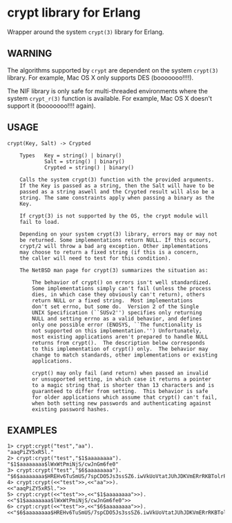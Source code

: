 # crypt library for Erlang

Wrapper around the system `crypt(3)` library for Erlang.

## WARNING

The algorithms supported by `crypt` are dependent on the system `crypt(3)`
library. For example, Mac OS X only supports DES (booooooo!!!!).

The NIF library is only safe for multi-threaded environments where the
system `crypt_r(3)` function is available. For example, Mac OS X doesn't
support it (booooooo!!!! again).


## USAGE

    crypt(Key, Salt) -> Crypted

        Types   Key = string() | binary()
                Salt = string() | binary()
                Crypted = string() | binary()

        Calls the system crypt(3) function with the provided arguments.
        If the Key is passed as a string, then the Salt will have to be
        passed as a string aswell and the Crypted result will also be a
        string. The same constraints apply when passing a binary as the
        Key.

        If crypt(3) is not supported by the OS, the crypt module will
        fail to load.

        Depending on your system crypt(3) library, errors may or may not
        be returned. Some implementations return NULL. If this occurs,
        crypt/2 will throw a bad arg exception. Other implementations
        may choose to return a fixed string (if this is a concern,
        the caller will need to test for this condition).

        The NetBSD man page for crypt(3) summarizes the situation as:

            The behavior of crypt() on errors isn't well standardized.
            Some implementations simply can't fail (unless the process
            dies, in which case they obviously can't return), others
            return NULL or a fixed string.  Most implementations
            don't set errno, but some do.  Version 2 of the Single
            UNIX Specification (``SUSv2'') specifies only returning
            NULL and setting errno as a valid behavior, and defines
            only one possible error (ENOSYS, ``The functionality is
            not supported on this implementation.'') Unfortunately,
            most existing applications aren't prepared to handle NULL
            returns from crypt().  The description below corresponds
            to this implementation of crypt() only.  The behavior may
            change to match standards, other implementations or existing
            applications.

            crypt() may only fail (and return) when passed an invalid
            or unsupported setting, in which case it returns a pointer
            to a magic string that is shorter than 13 characters and is
            guaranteed to differ from setting.  This behavior is safe
            for older applications which assume that crypt() can't fail,
            when both setting new passwords and authenticating against
            existing password hashes.


## EXAMPLES

    1> crypt:crypt("test","aa").
    "aaqPiZY5xR5l."
    2> crypt:crypt("test","$1$aaaaaaaa").
    "$1$aaaaaaaa$lWxWtPmiNjS/cwJnGm6fe0"
    3> crypt:crypt("test","$6$aaaaaaaa").
    "$6$aaaaaaaa$HREHv6TuSmUS/7spCDO5Js3ssSZ6.iwVkUoVtatJUhJDKVmERrRKBTolrPMub2s5dX6IEjZg6d6wZzFRlidV41"
    4> crypt:crypt(<<"test">>,<<"aa">>).
    <<"aaqPiZY5xR5l.">>
    5> crypt:crypt(<<"test">>,<<"$1$aaaaaaaa">>).
    <<"$1$aaaaaaaa$lWxWtPmiNjS/cwJnGm6fe0">>
    6> crypt:crypt(<<"test">>,<<"$6$aaaaaaaa">>).
    <<"$6$aaaaaaaa$HREHv6TuSmUS/7spCDO5Js3ssSZ6.iwVkUoVtatJUhJDKVmERrRKBTolrPMub2s5dX6IEjZg6d6wZzFRlidV41">>

